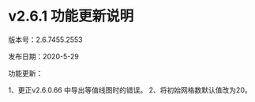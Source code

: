 # v2.6.1 功能更新说明
版本号：2.6.7455.2553

发布日期：2020-5-29

功能更新：

1、更正v2.6.0.66 中导出等值线图时的错误。
2、将初始网格数默认值改为20。